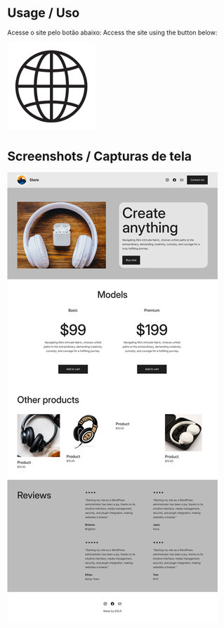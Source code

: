 # Usage / Uso
Acesse o site pelo botão abaixo:
Access the site using the button below:

[![Acess site](./ico.svg)](https://guilhermeoliveiradev.github.io/Wordpress-simple-store-example/)
# Screenshots / Capturas de tela

![Full size ScreenShot](./fullsizescreenshot.png)
